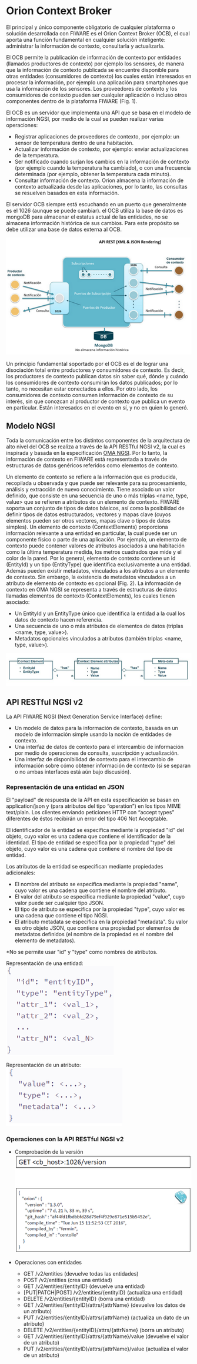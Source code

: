 # Orion Context Broker
El principal y único componente obligatorio de cualquier plataforma o solución desarrollada con FIWARE es el Orion Context Broker (OCB), el cual aporta una función fundamental en cualquier solución inteligente: administrar la información de contexto, consultarla y actualizarla.

El OCB permite la publicación de información de contexto por entidades (llamados productores de contexto) por ejemplo los sensores, de manera que la información de contexto publicada se encuentre disponible para otras entidades (consumidores de contexto) los cuales están interesados en procesar la información, por ejemplo una aplicación para smartphones que usa la información de los sensores. 
Los proveedores de contexto y los consumidores de contexto pueden ser cualquier aplicación o incluso otros componentes dentro de la plataforma FIWARE (Fig. 1). 

El OCB es un servidor que implementa una API que se basa en el modelo de información NGSI, por medio de la cual se pueden realizar varias operaciones: 
- Registrar aplicaciones de proveedores de contexto, por ejemplo: un sensor de temperatura dentro de una habitación. 
- Actualizar información de contexto, por ejemplo: enviar actualizaciones de la temperatura. 
- Ser notificado cuando surjan los cambios en la información de contexto (por ejemplo cuando la temperatura ha cambiado), o con una frecuencia determinada (por ejemplo, obtener la temperatura cada minuto).
-	Consultar información de contexto. Orion almacena la información de contexto actualizada desde las aplicaciones, por lo tanto, las consultas se resuelven basados en esta información. 

El servidor OCB siempre está escuchando en un puerto que generalmente es el 1026 (aunque se puede cambiar). el OCB utiliza la base de datos es mongoDB para almacenar el estatus actual de las entidades, no se almacena información histórica de sus cambios. Para este propósito se debe utilizar una base de datos externa al OCB. 

![OCBServer](./images//OCBserver.png) 

Un principio fundamental soportado por el OCB es el de lograr una disociación total entre productores y consumidores de contexto. Es decir, los productores de contexto publican datos sin saber qué, dónde y cuándo los consumidores de contexto consumirán los datos publicados; por lo tanto, no necesitan estar conectados a ellos. Por otro lado, los consumidores de contexto consumen información de contexto de su interés, sin que conozcan al productor de contexto que publica un evento en particular. Están interesados en el evento en sí, y no en quien lo generó.  

## Modelo NGSI
Toda la comunicación entre los distintos componentes de la arquitectura de alto nivel del OCB se realiza a través de la API RESTful NGSI v2, la cual es inspirada y basada en la especificación [OMA NGSI](http://technical.openmobilealliance.org/Technical/release_program/docs/NGSI/V1_0-20101207-C/OMA-TS-NGSI_Context_Management-V1_0-20100803-C.pdf). Por lo tanto, la información de contexto en FIWARE está representada a través de estructuras de datos genéricos referidos como elementos de contexto. 

Un elemento de contexto se refiere a la información que es producida, recopilada u observada y que puede ser relevante para su procesamiento, análisis y extracción de nuevo conocimiento. Tiene asociado un valor definido, que consiste en una secuencia de uno o más triplas <name, type, value> que se refieren a atributos de un elemento de contexto. FIWARE soporta un conjunto de tipos de datos básicos, así como la posibilidad de definir tipos de datos estructurados; vectores y mapas clave (cuyos elementos pueden ser otros vectores, mapas clave o tipos de datos simples). 
Un elemento de contexto (ContextElements) proporciona información relevante a una entidad en particular, la cual puede ser un componente físico o parte de una aplicación. Por ejemplo, un elemento de contexto puede contener valores de atributos asociados a una habitación como la última temperatura medida, los metros cuadrados que mide y el color de la pared. Por lo general, elemento de contexto contiene un id (EntityId) y un tipo (EntityType) que identifica exclusivamente a una entidad. Además pueden existir metadatos, vinculados a los atributos a un elemento de contexto. Sin embargo, la existencia de metadatos vinculados a un atributo de elemento de contexto es opcional (Fig. 2). 
La información de contexto en OMA NGSI se representa a través de estructuras de datos llamadas elementos de contexto (ContextElements), los cuales tienen asociado: 

- Un EntityId y un EntityType único que identifica la entidad a la cual los datos de contexto hacen referencia. 
- Una secuencia de uno o más atributos de elementos de datos (triplas <name, type, value>).
-	Metadatos opcionales vinculados a atributos (también triplas <name, type, value>).

![modeloNGSI](./images//ModeloNGSI.jpg) 

## API RESTful NGSI v2
La API FIWARE NGSI (Next Generation Service Interface) define:
- Un modelo de datos para la información de contexto, basada en un modelo de información simple usando la noción de entidades de contexto.
- Una interfaz de datos de contexto para el intercambio de información por medio de operaciones de consulta, suscripción y actualización.
- Una interfaz de disponibilidad de contexto para el intercambio de información sobre cómo obtener información de contexto (si se separan o no ambas interfaces está aún bajo discusión).

### Representación de una entidad en JSON
El "payload" de respuesta de la  API en esta especificación se basan en application/json y  (para atributos del tipo “operation”) en los tipos MIME text/plain. Los clientes enviando peticiones HTTP con “accept types” diferentes de éstos recibirán un error del tipo 406 Not Acceptable.

El identificador de la entidad se especifica mediante la propiedad "id" del objeto, cuyo valor es una cadena que contiene el identificador de la identidad.
El tipo de entidad se especifica por la propiedad "type" del objeto, cuyo valor es una cadena que contiene el nombre del tipo de entidad.

Los atributos de la entidad se especifican mediante propiedades adicionales:
- El nombre del atributo se especifica mediante la propiedad "name", cuyo valor es una cadena que contiene el nombre del atributo. 
- El valor del atributo se especifica mediante la propiedad "value", cuyo valor puede ser cualquier tipo JSON.
- El tipo de atributo se especifica por la propiedad "type", cuyo valor es una cadena que contiene el tipo NGSI.
- El atributo metadata se especifica en la propiedad "metadata". Su valor es otro objeto JSON, que contiene una propiedad por elementos de metadatos definidos (el nombre de la propiedad es el nombre del elemento de metadatos).

*No se permite usar "id" y "type" como nombres de atributos.

Representación de una entidad: 
![Representación de una entidad](./images//ngsi_01.png)

Representación de un atributo: 
![Representación de un atributo](./images//ngsi_02.png)



### Operaciones con la API RESTful NGSI v2
- Comprobación de la versión
![version](./images//ngsi_0.png)

- Operaciones con entidades


  - GET /v2/entities (devuelve todas las entidades)
  - POST /v2/entities (crea una entidad)
  - GET /v2/entities/{entityID} (devuelve una entidad)
  - [PUT|PATCH|POST] /v2/entities/{entityID} (actualiza una entidad)
  - DELETE /v2/entities/{entityID} (borra una entidad)
  - GET /v2/entities/{entityID}/attrs/{attrName} (devuelve los datos de un atributo)
  - PUT /v2/entities/{entityID}/attrs/{attrName} (actualiza un dato de un atributo)
  - DELETE /v2/entities/{entityID}/attrs/{attrName} (borra un atributo)
  - GET /v2/entities/{entityID}/attrs/{attrName}/value (devuelve el valor de un atributo)
  - PUT /v2/entities/{entityID}/attrs/{attrName}/value (actualiza el valor de un atributo)

 
